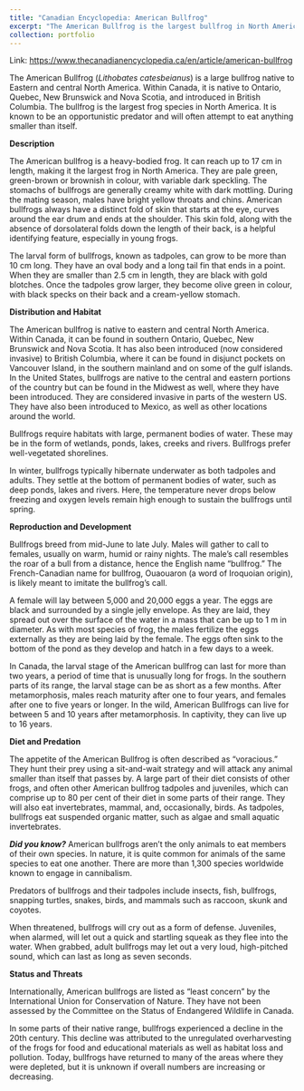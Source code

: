 ```yaml
---
title: "Canadian Encyclopedia: American Bullfrog"
excerpt: "The American Bullfrog is the largest bullfrog in North America."
collection: portfolio
---
```

Link: <https://www.thecanadianencyclopedia.ca/en/article/american-bullfrog>

The American Bullfrog (*Lithobates catesbeianus*) is a large bullfrog native to Eastern and central North America. Within Canada, it is native to Ontario, Quebec, New Brunswick and Nova Scotia, and introduced in British Columbia. The bullfrog is the largest frog species in North America. It is known to be an opportunistic predator and will often attempt to eat anything smaller than itself.

**Description**

The American bullfrog is a heavy-bodied frog. It can reach up to 17 cm in length, making it the largest frog in North America. They are pale green, green-brown or brownish in colour, with variable dark speckling. The stomachs of bullfrogs are generally creamy white with dark mottling. During the mating season, males have bright yellow throats and chins. American bullfrogs always have a distinct fold of skin that starts at the eye, curves around the ear drum and ends at the shoulder. This skin fold, along with the absence of dorsolateral folds down the length of their back, is a helpful identifying feature, especially in young frogs.

The larval form of bullfrogs, known as tadpoles, can grow to be more than 10 cm long. They have an oval body and a long tail fin that ends in a point. When they are smaller than 2.5 cm in length, they are black with gold blotches. Once the tadpoles grow larger, they become olive green in colour, with black specks on their back and a cream-yellow stomach.

**Distribution and Habitat**

The American bullfrog is native to eastern and central North America. Within Canada, it can be found in southern Ontario, Quebec, New Brunswick and Nova Scotia. It has also been introduced (now considered invasive) to British Columbia, where it can be found in disjunct pockets on Vancouver Island, in the southern mainland and on some of the gulf islands. In the United States, bullfrogs are native to the central and eastern portions of the country but can be found in the Midwest as well, where they have been introduced. They are considered invasive in parts of the western US. They have also been introduced to Mexico, as well as other locations around the world.

Bullfrogs require habitats with large, permanent bodies of water. These may be in the form of wetlands, ponds, lakes, creeks and rivers. Bullfrogs prefer well-vegetated shorelines.

In winter, bullfrogs typically hibernate underwater as both tadpoles and adults. They settle at the bottom of permanent bodies of water, such as deep ponds, lakes and rivers. Here, the temperature never drops below freezing and oxygen levels remain high enough to sustain the bullfrogs until spring.

**Reproduction and Development**

Bullfrogs breed from mid-June to late July. Males will gather to call to females, usually on warm, humid or rainy nights. The male’s call resembles the roar of a bull from a distance, hence the English name “bullfrog.” The French-Canadian name for bullfrog, Ouaouaron (a word of Iroquoian origin), is likely meant to imitate the bullfrog’s call.

A female will lay between 5,000 and 20,000 eggs a year. The eggs are black and surrounded by a single jelly envelope. As they are laid, they spread out over the surface of the water in a mass that can be up to 1 m in diameter. As with most species of frog, the males fertilize the eggs externally as they are being laid by the female. The eggs often sink to the bottom of the pond as they develop and hatch in a few days to a week.

In Canada, the larval stage of the American bullfrog can last for more than two years, a period of time that is unusually long for frogs. In the southern parts of its range, the larval stage can be as short as a few months. After metamorphosis, males reach maturity after one to four years, and females after one to five years or longer. In the wild, American Bullfrogs can live for between 5 and 10 years after metamorphosis. In captivity, they can live up to 16 years.

**Diet and Predation**

The appetite of the American Bullfrog is often described as “voracious.” They hunt their prey using a sit-and-wait strategy and will attack any animal smaller than itself that passes by. A large part of their diet consists of other frogs, and often other American bullfrog tadpoles and juveniles, which can comprise up to 80 per cent of their diet in some parts of their range. They will also eat invertebrates, mammal, and, occasionally, birds. As tadpoles, bullfrogs eat suspended organic matter, such as algae and small aquatic invertebrates.

***Did you know?*** American bullfrogs aren’t the only animals to eat members of their own species. In nature, it is quite common for animals of the same species to eat one another. There are more than 1,300 species worldwide known to engage in cannibalism.

Predators of bullfrogs and their tadpoles include insects, fish, bullfrogs, snapping turtles, snakes, birds, and mammals such as raccoon, skunk and coyotes.

When threatened, bullfrogs will cry out as a form of defense. Juveniles, when alarmed, will let out a quick and startling squeak as they flee into the water. When grabbed, adult bullfrogs may let out a very loud, high-pitched sound, which can last as long as seven seconds.


**Status and Threats**

Internationally, American bullfrogs are listed as “least concern” by the International Union for Conservation of Nature. They have not been assessed by the Committee on the Status of Endangered Wildlife in Canada.

In some parts of their native range, bullfrogs experienced a decline in the 20th century. This decline was attributed to the unregulated overharvesting of the frogs for food and educational materials as well as habitat loss and pollution. Today, bullfrogs have returned to many of the areas where they were depleted, but it is unknown if overall numbers are increasing or decreasing.
